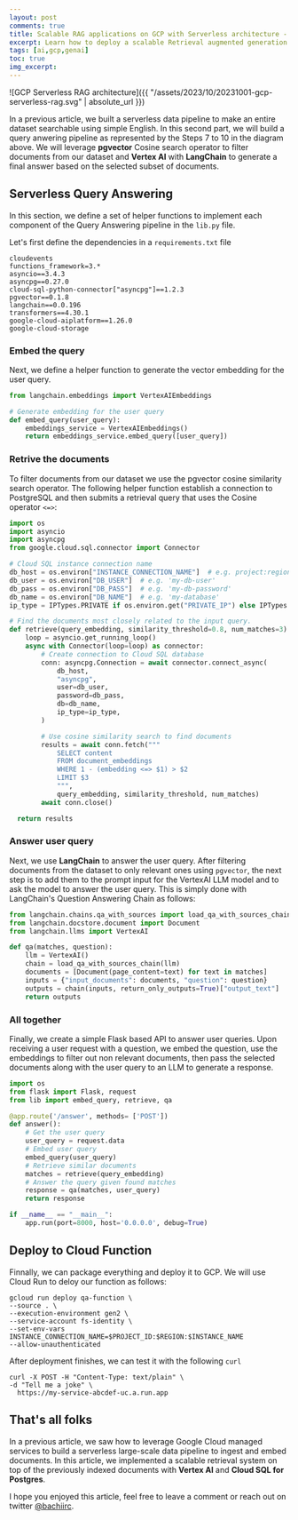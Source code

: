 ```yaml
---
layout: post
comments: true
title: Scalable RAG applications on GCP with Serverless architecture - Part 2
excerpt: Learn how to deploy a scalable Retrieval augmented generation (RAG) applications on GCP with a Serverless architecture
tags: [ai,gcp,genai]
toc: true
img_excerpt:
---
```


![GCP Serverless RAG architecture]({{ "/assets/2023/10/20231001-gcp-serverless-rag.svg" | absolute_url }})

In a previous article, we built a serverless data pipeline to make an entire dataset searchable using simple English. In this second part, we will build a query anwering pipeline as represented by the Steps 7 to 10 in the diagram above. We will leverage **pgvector** Cosine search operator to filter documents from our dataset and **Vertex AI** with **LangChain** to generate a final answer based on the selected subset of documents.

## Serverless Query Answering
In this section, we define a set of helper functions to implement each component of the Query Answering pipeline in the `lib.py` file.

Let's first define the dependencies in a `requirements.txt` file

```
cloudevents
functions_framework=3.*
asyncio==3.4.3
asyncpg==0.27.0
cloud-sql-python-connector["asyncpg"]==1.2.3
pgvector==0.1.8
langchain==0.0.196
transformers==4.30.1
google-cloud-aiplatform==1.26.0
google-cloud-storage
```

### Embed the query

Next, we define a helper function to generate the vector embedding for the user query.

```python
from langchain.embeddings import VertexAIEmbeddings

# Generate embedding for the user query
def embed_query(user_query):
    embeddings_service = VertexAIEmbeddings()
    return embeddings_service.embed_query([user_query])
```

### Retrive the documents

To filter documents from our dataset we use the pgvector cosine similarity search operator. The following helper function establish a connection to PostgreSQL and then submits a retrieval query that uses the Cosine operator `<=>`:


```python
import os
import asyncio
import asyncpg
from google.cloud.sql.connector import Connector

# Cloud SQL instance connection name
db_host = os.environ["INSTANCE_CONNECTION_NAME"]  # e.g. project:region:instance
db_user = os.environ["DB_USER"]  # e.g. 'my-db-user'
db_pass = os.environ["DB_PASS"]  # e.g. 'my-db-password'
db_name = os.environ["DB_NAME"]  # e.g. 'my-database'
ip_type = IPTypes.PRIVATE if os.environ.get("PRIVATE_IP") else IPTypes.PUBLIC

# Find the documents most closely related to the input query.
def retrieve(query_embedding, similarity_threshold=0.8, num_matches=3):
    loop = asyncio.get_running_loop()
    async with Connector(loop=loop) as connector:
        # Create connection to Cloud SQL database
        conn: asyncpg.Connection = await connector.connect_async(
            db_host,
            "asyncpg",
            user=db_user,
            password=db_pass,
            db=db_name,
            ip_type=ip_type,
        )

        # Use cosine similarity search to find documents
        results = await conn.fetch("""
            SELECT content
            FROM document_embeddings
            WHERE 1 - (embedding <=> $1) > $2
            LIMIT $3
            """, 
            query_embedding, similarity_threshold, num_matches)
        await conn.close()

  return results
```

### Answer user query
Next, we use **LangChain** to answer the user query. After filtering documents from the dataset to only relevant ones using `pgvector`, the next step is to add them to the prompt input for the VertexAI LLM model and to ask the model to answer the user query. This is simply done with LangChain's Question Answering Chain as follows:

```python
from langchain.chains.qa_with_sources import load_qa_with_sources_chain
from langchain.docstore.document import Document
from langchain.llms import VertexAI

def qa(matches, question):
    llm = VertexAI()
    chain = load_qa_with_sources_chain(llm)
    documents = [Document(page_content=text) for text in matches]
    inputs = {"input_documents": documents, "question": question}
    outputs = chain(inputs, return_only_outputs=True)["output_text"]
    return outputs
```

### All together
Finally, we create a simple Flask based API to answer user queries. Upon receiving a user request with a question, we embed the question, use the embeddings to filter out non relevant documents, then pass the selected documents along with the user query to an LLM to generate a response.

```python
import os
from flask import Flask, request
from lib import embed_query, retrieve, qa

@app.route('/answer', methods= ['POST'])
def answer():
    # Get the user query
    user_query = request.data
    # Embed user query
    embed_query(user_query)
    # Retrieve similar documents
    matches = retrieve(query_embedding)
    # Answer the query given found matches
    response = qa(matches, user_query)
    return response

if __name__ == "__main__":
    app.run(port=8000, host='0.0.0.0', debug=True)
```


## Deploy to Cloud Function
Finnally, we can package everything and deploy it to GCP. We will use Cloud Run to deloy our function as follows:

```shell
gcloud run deploy qa-function \
--source . \
--execution-environment gen2 \
--service-account fs-identity \
--set-env-vars INSTANCE_CONNECTION_NAME=$PROJECT_ID:$REGION:$INSTANCE_NAME
--allow-unauthenticated
```

After deployment finishes, we can test it with the following `curl`

```shell
curl -X POST -H "Content-Type: text/plain" \
-d "Tell me a joke" \
  https://my-service-abcdef-uc.a.run.app
```

## That's all folks
In a previous article, we saw how to leverage Google Cloud managed services to build a serverless large-scale data pipeline to ingest and embed documents. In this article, we implemented a scalable retrieval system on top of the previously indexed documents with **Vertex AI** and **Cloud SQL for Postgres**.

I hope you enjoyed this article, feel free to leave a comment or reach out on twitter [@bachiirc](https://twitter.com/bachiirc).
